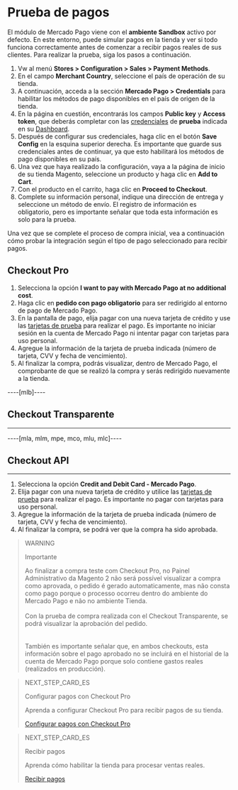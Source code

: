 # Prueba de pagos

El módulo de Mercado Pago viene con el **ambiente Sandbox** activo por defecto. En este entorno, puede simular pagos en la tienda y ver si todo funciona correctamente antes de comenzar a recibir pagos reales de sus clientes. Para realizar la prueba, siga los pasos a continuación.
 
1. Vw al menú **Stores > Configuration > Sales > Payment Methods**.
2. En el campo **Merchant Country**, seleccione el país de operación de su tienda.
3. A continuación, acceda a la sección **Mercado Pago > Credentials** para habilitar los métodos de pago disponibles en el país de origen de la tienda.
4. En la página en cuestión, encontrarás los campos **Public key** y **Access token**, que deberás completar con las [credenciales](/developers/es/guides/additional-content/credentials/credentials) de **prueba** indicada en su [Dashboard](/developers/es/guides/additional-content/dashboard/introduction).
5. Después de configurar sus credenciales, haga clic en el botón **Save Config** en la esquina superior derecha. Es importante que guarde sus credenciales antes de continuar, ya que esto habilitará los métodos de pago disponibles en su país.
6. Una vez que haya realizado la configuración, vaya a la página de inicio de su tienda Magento, seleccione un producto y haga clic en **Add to Cart**.
7. Con el producto en el carrito, haga clic en **Proceed to Checkout**.
8. Complete su información personal, indique una dirección de entrega y seleccione un método de envío. El registro de información es obligatorio, pero es importante señalar que toda esta información es solo para la prueba.

Una vez que se complete el proceso de compra inicial, vea a continuación cómo probar la integración según el tipo de pago seleccionado para recibir pagos.

## Checkout Pro

1. Selecciona la opción **I want to pay with Mercado Pago at no additional cost**.
2. Haga clic en **pedido con pago obligatorio** para ser redirigido al entorno de pago de Mercado Pago.
3. En la pantalla de pago, elija pagar con una nueva tarjeta de crédito y use las [tarjetas de prueba](/developers/es/guides/additional-content/testing/test-cards) para realizar el pago. Es importante no iniciar sesión en la cuenta de Mercado Pago ni intentar pagar con tarjetas para uso personal.
3. Agregue la información de la tarjeta de prueba indicada (número de tarjeta, CVV y fecha de vencimiento).
4. Al finalizar la compra, podrás visualizar, dentro de Mercado Pago, el comprobante de que se realizó la compra y serás redirigido nuevamente a la tienda.

----[mlb]----
## Checkout Transparente 
------------
----[mla, mlm, mpe, mco, mlu, mlc]----
## Checkout API 
------------

1. Selecciona la opción **Credit and Debit Card - Mercado Pago**.
2. Elija pagar con una nueva tarjeta de crédito y utilice las [tarjetas de prueba](/developers/es/guides/additional-content/testing/test-cards) para realizar el pago. Es importante no pagar con tarjetas para uso personal.
3. Agregue la información de la tarjeta de prueba indicada (número de tarjeta, CVV y fecha de vencimiento).
4. Al finalizar la compra, se podrá ver que la compra ha sido aprobada.

> WARNING
>
> Importante
>
> Ao finalizar a compra teste com Checkout Pro, no Painel Administrativo da Magento 2 não será possível visualizar a compra como aprovada, o pedido é gerado automaticamente, mas não consta como pago porque o processo ocorreu dentro do ambiente do Mercado Pago e não no ambiente Tienda.
> </br> <br/>
> Con la prueba de compra realizada con el Checkout Transparente, se podrá visualizar la aprobación del pedido. </br>
> </br> <br/>
> También es importante señalar que, en ambos checkouts, esta información sobre el pago aprobado no se incluirá en el historial de la cuenta de Mercado Pago porque solo contiene gastos reales (realizados en producción).

> NEXT_STEP_CARD_ES
>
> Configurar pagos con Checkout Pro 
>
> Aprenda a configurar Checkout Pro para recibir pagos de su tienda.
>
> [Configurar pagos con Checkout Pro](/developers/es/docs/magento-two/payment-configuration/checkout-pro)

> NEXT_STEP_CARD_ES
>
> Recibir pagos
>
> Aprenda cómo habilitar la tienda para procesar ventas reales.
>
> [Recibir pagos](/developers/es/docs/magento-two/sales-processing/go-to-production)